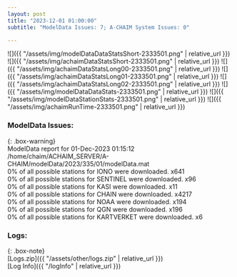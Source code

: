 ```yaml
---
layout: post
title: "2023-12-01 01:00:00"
subtitle: "ModelData Issues: 7; A-CHAIM System Issues: 0"

---
```


![]({{ "/assets/img/modelDataDataStatsShort-2333501.png" | relative_url }})
![]({{ "/assets/img/achaimDataStatsShort-2333501.png" | relative_url }})
![]({{ "/assets/img/achaimDataStatsLong00-2333501.png" | relative_url }})
![]({{ "/assets/img/achaimDataStatsLong01-2333501.png" | relative_url }})
![]({{ "/assets/img/achaimDataStatsLong02-2333501.png" | relative_url }})
![]({{ "/assets/img/modelDataDataStats-2333501.png" | relative_url }})
![]({{ "/assets/img/modelDataStationStats-2333501.png" | relative_url }})
![]({{ "/assets/img/achaimRunTime-2333501.png" | relative_url }})


### ModelData Issues:  
  
{: .box-warning}  
 ModelData report for 01-Dec-2023 01:15:12   
 /home/chaim/ACHAIM_SERVER/A-CHAIM/modelData/2023/335/01/modelData.mat   
 0% of all possible stations for IONO were downloaded. x641   
 0% of all possible stations for SENTINEL were downloaded. x96   
 0% of all possible stations for KASI were downloaded. x11   
 0% of all possible stations for CHAIN were downloaded. x4217   
 0% of all possible stations for NOAA were downloaded. x194   
 0% of all possible stations for QGN were downloaded. x196   
 0% of all possible stations for KARTVERKET were downloaded. x6   
  


### Logs:  
  
{: .box-note}  
[Logs.zip]({{ "/assets/other/logs.zip" | relative_url }})  
[Log Info]({{ "/logInfo" | relative_url }})  
